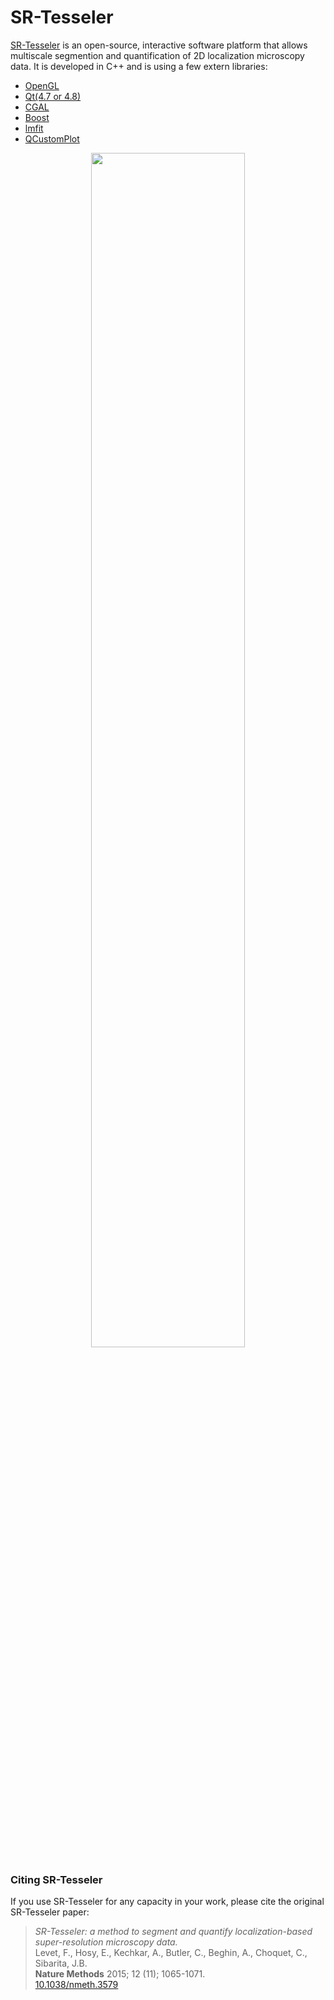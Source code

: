# SR-Tesseler
[SR-Tesseler](http://www.iins.u-bordeaux.fr/team-sibarita-SR-Tesseler) is an open-source, interactive software platform that allows multiscale segmention and quantification of 2D localization microscopy data. It is developed in C++ and is using a few extern libraries:

- [OpenGL](https://www.opengl.org/)
- [Qt(4.7 or 4.8)](http://www.qt.io/)
- [CGAL](http://www.cgal.org/)
- [Boost](http://www.boost.org/)
- [lmfit](http://apps.jcns.fz-juelich.de/doku/sc/lmfit)
- [QCustomPlot](http://qcustomplot.com/)

<p align="center">
<img src="http://www.iins.u-bordeaux.fr/IMG/png/sr-tesseler-software-2.png" width="70%">
</p>

### Citing SR-Tesseler

If you use SR-Tesseler for any capacity in your work, please cite the original SR-Tesseler paper:

> *SR-Tesseler: a method to segment and quantify localization-based super-resolution microscopy data.*  
> Levet, F., Hosy, E., Kechkar, A., Butler, C., Beghin, A., Choquet, C., Sibarita, J.B.  
> **Nature Methods** 2015; 12 (11); 1065-1071.  
> [10.1038/nmeth.3579](https://doi.org/10.1038/nmeth.3579)

